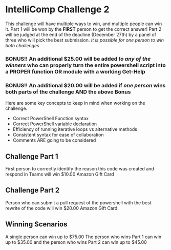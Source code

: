 # IntelliComp Challenge 2

This challenge will have multiple ways to win, and multiple people can win it. Part 1 will be won by the **FIRST** person to get the correct answer!
Part 2 will be judged at the end of the deadline (December 27th) by a panel of three who will pick the best submission. *It is possible for one person to win both challenges*

### BONUS!! An additional $25.00 will be added *to any of the winners* who can properly turn the entire powershell script into a **PROPER** function OR module with a working Get-Help
### BONUS!! An additional $20.00 will be added if *one person* wins **both** parts of the challenge **AND** the above Bonus
Here are some key concepts to keep in mind when working on the challenge.

- Correct PowerShell Function syntax
- Correct PowerShell variable declaration
- Efficiency of running iterative loops vs alternative methods
- Consistent syntax for ease of collaboration
- Comments ARE going to be considered

## Challenge Part 1
First person to correctly identify the reason this code was created and respond in Teams will win $10.00 Amazon Gift Card

## Challenge Part 2
Person who can submit a pull request of the powershell with the best rewrite of the code will win $20.00 Amazon Gift Card

## Winning Scenarios
A single person can win up to $75.00
The person who wins Part 1 can win up to $35.00 and the person who wins Part 2 can win up to $45.00
